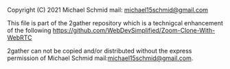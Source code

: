 Copyright (C) 2021 Michael Schmid mail: michael15schmid@gmail.com

This file is part of the 2gather repository which is a technigcal enhancement of the following https://github.com/WebDevSimplified/Zoom-Clone-With-WebRTC 

2gather can not be copied and/or distributed without the express
permission of Michael Schmid mail:michael15schmid@gmail.com.

